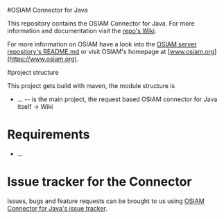 #OSIAM Connector for Java

This repository contains the OSIAM Connector for Java. For more information and documentation visit the [repo's Wiki](https://github.com/osiam/connector4java/wiki).

For more information on OSIAM have a look into the [OSIAM server repository's README.md](https://github.com/osiam/server/README.md) or visit OSIAM's homepage at [www.osiam.org](https://www.osiam.org).

#project structure

This project gets build with maven, the module structure is

* ... -- is the main project, the request based OSIAM connector for Java itself -> Wiki

# Requirements

* ...

# Issue tracker for the Connector

Issues, bugs and feature requests can be brought to us using [OSIAM Connector for Java's issue tracker](https://github.com/osiam/connector4java/issues).
